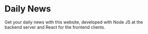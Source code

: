 # Daily News

Get your daily news with this website, developed with Node JS at the backend server and React for the frontend clients. 
